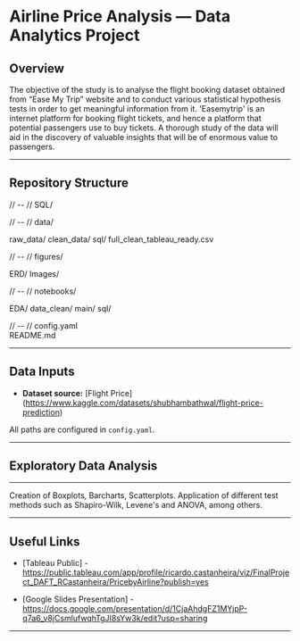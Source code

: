 # Airline Price Analysis — Data Analytics Project

## Overview
The objective of the study is to analyse the flight booking dataset obtained from “Ease My Trip” website and to conduct various statistical hypothesis tests in order to get meaningful information from it. 'Easemytrip' is an internet platform for booking flight tickets, and hence a platform that potential passengers use to buy tickets. A thorough study of the data will aid in the discovery of valuable insights that will be of enormous value to passengers.

---

## Repository Structure

// -- //
SQL/

// -- //
data/ 

raw_data/
clean_data/
sql/ 
full_clean_tableau_ready.csv


// -- // 
figures/

ERD/
Images/

// -- //
notebooks/

EDA/
data_clean/ 
main/
sql/


// -- //
config.yaml  
README.md

---

## Data Inputs
- **Dataset source:** [Flight Price] (https://www.kaggle.com/datasets/shubhambathwal/flight-price-prediction)

All paths are configured in `config.yaml`.

---

## Exploratory Data Analysis

---

Creation of Boxplots, Barcharts, Scatterplots.
Application of different test methods such as Shapiro-Wilk, Levene's and ANOVA, among others.

---

## Useful Links  

- [Tableau Public] - https://public.tableau.com/app/profile/ricardo.castanheira/viz/FinalProject_DAFT_RCastanheira/PricebyAirline?publish=yes


- [Google Slides Presentation] - https://docs.google.com/presentation/d/1CjaAhdgFZ1MYjpP-q7a6_v8jCsmlufwqhTgJI8sYw3k/edit?usp=sharing


---
